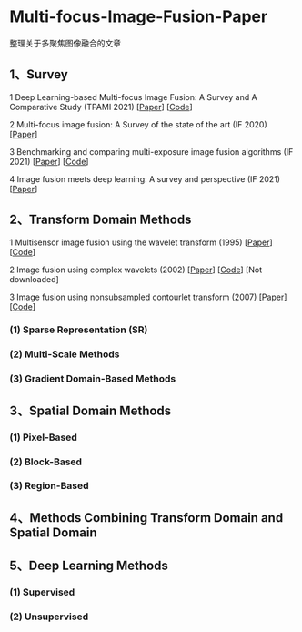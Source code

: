 # Multi-focus-Image-Fusion-Paper
整理关于多聚焦图像融合的文章
## 1、Survey
1 Deep Learning-based Multi-focus Image Fusion: A Survey and A Comparative Study (TPAMI 2021) [[Paper](https://ieeexplore.ieee.org/abstract/document/9428544)] [[Code](https://github.com/xingchenzhang/MFIFB)]

2 Multi-focus image fusion: A Survey of the state of the art (IF 2020) [[Paper](https://www.sciencedirect.com/science/article/pii/S1566253520303109?casa_token=yugI5Tt6HAMAAAAA:jT4uV1xK2HjtfZWPuh2FkcqtHC1CN5TAYGR64ZWika5B0xAro9r-S5qOk30UDrNziKDuWPLQIsWw)]

3 Benchmarking and comparing multi-exposure image fusion algorithms (IF 2021) [[Paper](https://www.sciencedirect.com/science/article/abs/pii/S1566253521000233?casa_token=3fZWWc9-l_kAAAAA:en9qngjXa_neaqkNdp73a25flyglW2IzNkjuYSqUYh4ZxvZy63n48-pzPboX1p2I95ofJxiz2ptp)] [[Code](https://github.com/xingchenzhang/MEFB)]

4 Image fusion meets deep learning: A survey and perspective (IF 2021) [[Paper](https://www.sciencedirect.com/science/article/pii/S1566253521001342?casa_token=4BDX2mCr4VwAAAAA:LzXkYoP1QwTW5lXEpMCdVEZ2W27ZXf8VbJIVOX10dl-SpYuuYkNyaTk7uiD5JCjSbn6grf8DXy33)]

## 2、Transform Domain Methods

1 Multisensor image fusion using the wavelet transform (1995) [[Paper](https://www.sciencedirect.com/science/article/pii/S1077316985710222)] [[Code](http://www.metapix.de/download.htm)]

2 Image fusion using complex wavelets (2002) [[Paper](https://www.jstor.org/stable/10.2979/esj.2002.1.2.1)] [[Code](https://github.com/yuliu316316/MST-SR-Fusion-Toolbox)] [Not downloaded]

3 Image fusion using nonsubsampled contourlet transform (2007) [[Paper](https://ieeexplore.ieee.org/document/4297175/)] [[Code](https://ieeexplore.ieee.org/document/4297175/)]

### (1) Sparse Representation (SR)

### (2) Multi-Scale Methods

### (3) Gradient Domain-Based Methods

## 3、Spatial Domain Methods

### (1) Pixel-Based

### (2) Block-Based

### (3) Region-Based

## 4、Methods Combining Transform Domain and Spatial Domain

## 5、Deep Learning Methods

### (1) Supervised

### (2) Unsupervised
